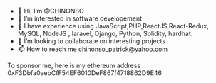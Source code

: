 - 👋 Hi, I’m @CHINONSO
- 👀 I’m interested in software developement
- 🌱 I have experience using JavaScript,PHP,ReactJS,React-Redux, MySQL, NodeJS , laravel, Django, Python, Solidity, hardhat.
- 💞️ I’m looking to collaborate on interesting projects
- 📫 How to reach me chinonso_patrick@yahoo.com 

<!---
CHI-NONSO1/CHI-NONSO1 is a ✨ special ✨ repository because its `README.md` (this file) appears on your GitHub profile.
You can click the Preview link to take a look at your changes.
--->
To sponsor me, here is my ethereum address 0xF3Dbfa0aebCfF54EF6010DeF867f4718862D9E46
